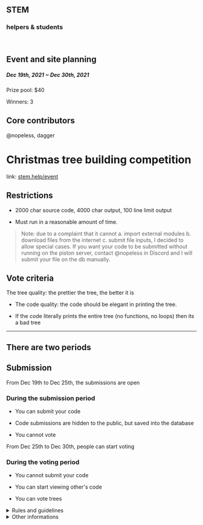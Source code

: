 ## STEM
### helpers & students

<br>

## Event and site planning
##### Dec 19th, 2021 ~ Dec 30th, 2021

Prize pool: $40

Winners: 3

## Core contributors

@nopeless, dagger


# Christmas tree building competition

link: [stem.help/event](https://stem.help/event)

## Restrictions

* 2000 char source code, 4000 char output, 100 line limit output

* Must run in a reasonable amount of time.

> Note: due to a complaint that it cannot a. import external modules b. download files from the internet c. submit file inputs, I decided to allow special cases. 
> If you want your code to be submitted without running on the piston server, contact @nopeless in Discord and I will submit your file on the db manually.

## Vote criteria

The tree quality: the prettier the tree, the better it is

* The code quality: the code should be elegant in printing the tree.

* If the code literally prints the entire tree (no functions, no loops) then its a bad tree

---

## There are two periods

## Submission

From Dec 19th to Dec 25th, the submissions are open

### During the submission period

* You can submit your code

* Code submissions are hidden to the public, but saved into the database

* You cannot vote

From Dec 25th to Dec 30th, people can start voting

### During the voting period

* You cannot submit your code

* You can start viewing other's code

* You can vote trees

<details><summary>Rules and guidelines</summary>

* Only 1 submission is allowed. If you upload more, your latest submission will override your old one considered.

* NSFW is strictly prohibited

* Do not server or DM advertise your trees to be voted for. Doing so will result in an elimination from the competition. 

* No plagiarism is allowed. Only original content will be considered in the voting process. 

* Late votes are not accepted.

* Doing vote fraud fraud by voting for yourself or someone else with an alternate account is prohibited and will lead to elimination. 

* Have fun!
</details>

<details><summary>Other informations</summary>

* 3 winners with most votes

* They will recieve an Event winner role

</details>
